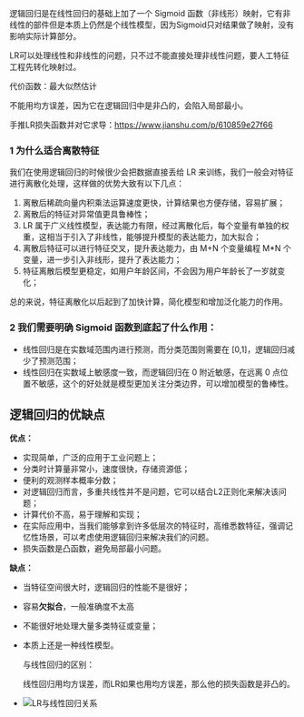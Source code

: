 逻辑回归是在线性回归的基础上加了一个 Sigmoid 函数（非线形）映射，它有非线性的部件但是本质上仍然是个线性模型，因为Sigmoid只对结果做了映射，没有影响实际计算部分。

LR可以处理线性和非线性的问题，只不过不能直接处理非线性问题，要人工特征工程先转化映射过。

代价函数：最大似然估计

不能用均方误差，因为它在逻辑回归中是非凸的，会陷入局部最小。

手推LR损失函数并对它求导：https://www.jianshu.com/p/610859e27f66

### 1 为什么适合离散特征

我们在使用逻辑回归的时候很少会把数据直接丢给 LR 来训练，我们一般会对特征进行离散化处理，这样做的优势大致有以下几点：

1. 离散后稀疏向量内积乘法运算速度更快，计算结果也方便存储，容易扩展；
2. 离散后的特征对异常值更具鲁棒性；
3. LR 属于广义线性模型，表达能力有限，经过离散化后，每个变量有单独的权重，这相当于引入了非线性，能够提升模型的表达能力，加大拟合；
4. 离散后特征可以进行特征交叉，提升表达能力，由 M+N 个变量编程 M*N 个变量，进一步引入非线形，提升了表达能力；
5. 特征离散后模型更稳定，如用户年龄区间，不会因为用户年龄长了一岁就变化；

总的来说，特征离散化以后起到了加快计算，简化模型和增加泛化能力的作用。

### 2 我们需要明确 Sigmoid 函数到底起了什么作用：

- 线性回归是在实数域范围内进行预测，而分类范围则需要在 [0,1]，逻辑回归减少了预测范围；
- 线性回归在实数域上敏感度一致，而逻辑回归在 0 附近敏感，在远离 0 点位置不敏感，这个的好处就是模型更加关注分类边界，可以增加模型的鲁棒性。

## 逻辑回归的优缺点

**优点：**

- 实现简单，广泛的应用于工业问题上；
- 分类时计算量非常小，速度很快，存储资源低；
- 便利的观测样本概率分数；
- 对逻辑回归而言，多重共线性并不是问题，它可以结合L2正则化来解决该问题；
- 计算代价不高，易于理解和实现；
- 在实际应用中，当我们能够拿到许多低层次的特征时，高维悉数特征，强调记忆性场景，可以考虑使用逻辑回归来解决我们的问题。 
- 损失函数是凸函数，避免局部最小问题。

**缺点：**

- 当特征空间很大时，逻辑回归的性能不是很好；

- 容易**欠拟合**，一般准确度不太高

- 不能很好地处理大量多类特征或变量；

- 本质上还是一种线性模型。

  与线性回归的区别：

  线性回归用均方误差，而LR如果也用均方误差，那么他的损失函数是非凸的。

- ![LR与线性回归关系](/Users/wjj/Desktop/推荐系统笔记/LR与线性回归关系.png)